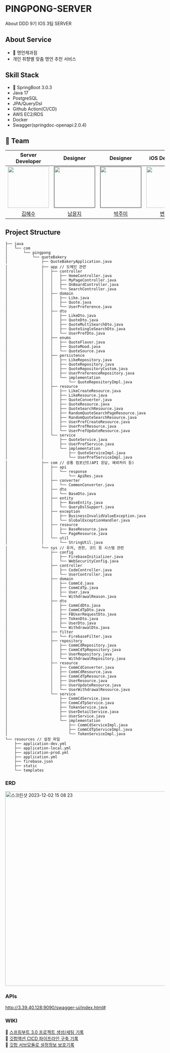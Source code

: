 # PINGPONG-SERVER
About DDD 9기 IOS 3팀 SERVER

## About Service
- 🥖 명언제과점
- 개인 취향별 맞춤 명언 추천 서비스

## Skill Stack
- 🍃 SpringBoot 3.0.3
- Java 17
- PostgreSQL
- JPA/QueryDsl
- Github Action(CI/CD)
- AWS EC2/RDS
- Docker
- Swagger(springdoc-openapi:2.0.4)

## 🌟 Team
|Server Developer|Designer|Designer|iOS Developer|iOS Developer|
|:---:|:---:|:---:|:---:|:---:|
| <a href="https://github.com/Hyesooo"><img height="130px" width="130px" src="https://github.com/DDD-Community/PINGPONG-IOS/assets/87685946/bc02ac38-c9fe-4122-bed8-e1fbfb588567"/></a>|<a href=""><img height="130px" width="130px" src="https://github.com/DDD-Community/PINGPONG-IOS/assets/87685946/41bc501c-a144-4886-95c8-2d9fcc5815f2"/></a>|<a href=""><img height="130px" width="130px" src="https://github.com/DDD-Community/PINGPONG-IOS/assets/87685946/f0bf90cf-5464-45db-9362-ec3f2fa3411b"/></a>|<a href="https://github.com/Byeonjinha"><img height="130" width="130px" src="https://github.com/DDD-Community/PINGPONG-IOS/assets/87685946/8874c20c-06d4-4ea2-b069-29a32bbd8e4b"/></a>|<a href="https://github.com/Roy-wonj"><img height="130" width="130px" src="https://github.com/DDD-Community/PINGPONG-IOS/assets/87685946/07d3fa91-c702-4204-b0e9-00b554870675"/></a>|
|<a href="https://github.com/Hyesooo">김혜수</a>|<a href="">남윤지</a>|<a href="">박주미</a>|<a href="https://github.com/Byeonjinha">변진하</a>|<a href="https://github.com/Roy-wonji">서원지</a>|

## Project Structure
```
├── java
│   └── com
│       └── pingpong 
│           └── quoteBakery
│               ├── QuoteBakeryApplication.java
│               ├── app // 도메인 관련
│               │   ├── controller
│               │   │   ├── HomeController.java
│               │   │   ├── MyPageController.java
│               │   │   ├── OnBoardController.java
│               │   │   └── SearchController.java
│               │   ├── domain
│               │   │   ├── Like.java
│               │   │   ├── Quote.java
│               │   │   └── UserPreference.java
│               │   ├── dto
│               │   │   ├── LikeDto.java
│               │   │   ├── QuoteDto.java
│               │   │   ├── QuoteMultiSearchDto.java
│               │   │   ├── QuoteSingleSearchDto.java
│               │   │   └── UserPrefDto.java
│               │   ├── enums
│               │   │   ├── QuoteFlavor.java
│               │   │   ├── QuoteMood.java
│               │   │   └── QuoteSource.java
│               │   ├── persistence
│               │   │   ├── LikeRepository.java
│               │   │   ├── QuoteRepository.java
│               │   │   ├── QuoteRepositoryCustom.java
│               │   │   ├── UserPreferenceRepository.java
│               │   │   └── implementation
│               │   │       └── QuoteRepositoryImpl.java
│               │   ├── resource
│               │   │   ├── LikeCreateResource.java
│               │   │   ├── LikeResource.java
│               │   │   ├── QuoteConverter.java
│               │   │   ├── QuoteResource.java
│               │   │   ├── QuoteSearchResource.java
│               │   │   ├── RandomQuoteSearchPageResource.java
│               │   │   ├── RandomQuoteSearchResource.java
│               │   │   ├── UserPrefCreateResource.java
│               │   │   ├── UserPrefResource.java
│               │   │   └── UserPrefUpdateResource.java
│               │   └── service
│               │       ├── QuoteService.java
│               │       ├── UserPrefService.java
│               │       └── implementation
│               │           ├── QuoteServiceImpl.java
│               │           └── UserPrefServiceImpl.java
│               ├── com // 공통 컴포넌트(API 응답, 예외처리 등)
│               │   ├── api
│               │   │   └── response
│               │   │       └── ApiRes.java
│               │   ├── converter
│               │   │   └── CommonConverter.java
│               │   ├── dto
│               │   │   └── BaseDto.java
│               │   ├── entity
│               │   │   ├── BaseEntity.java
│               │   │   └── QueryDslSupport.java
│               │   ├── exception
│               │   │   ├── BusinessInvalidValueException.java
│               │   │   └── GlobalExceptionHandler.java
│               │   ├── resource
│               │   │   ├── BaseResource.java
│               │   │   └── PageResource.java
│               │   └── util
│               │       └── StringUtil.java
│               └── sys // 유저, 권한, 코드 등 시스템 관련
│                   ├── config
│                   │   ├── FirebaseInitializer.java
│                   │   └── WebSecurityConfig.java
│                   ├── controller
│                   │   ├── CodeController.java
│                   │   └── UserController.java
│                   ├── domain
│                   │   ├── CommCd.java
│                   │   ├── CommCdTp.java
│                   │   ├── User.java
│                   │   └── WithdrawalReason.java
│                   ├── dto
│                   │   ├── CommCdDto.java
│                   │   ├── CommCdTpDto.java
│                   │   ├── FBUserRequestDto.java
│                   │   ├── TokenDto.java
│                   │   ├── UserDto.java
│                   │   └── WithdrawalDto.java
│                   ├── filter
│                   │   └── FirebaseFilter.java
│                   ├── repository
│                   │   ├── CommCdRepository.java
│                   │   ├── CommCdTpRepository.java
│                   │   ├── UserRepository.java
│                   │   └── WithdrawalRepository.java
│                   ├── resource
│                   │   ├── CommCdConverter.java
│                   │   ├── CommCdResource.java
│                   │   ├── CommCdTpResource.java
│                   │   ├── UserResource.java
│                   │   ├── UserUpdateResource.java
│                   │   └── UserWithdrawalResource.java
│                   └── service
│                       ├── CommCdService.java
│                       ├── CommCdTpService.java
│                       ├── TokenService.java
│                       ├── UserDetailService.java
│                       ├── UserService.java
│                       └── implementation
│                           ├── CommCdServiceImpl.java
│                           ├── CommCdTpServiceImpl.java
│                           └── TokenServiceImpl.java
└── resources // 설정 파일
    ├── application-dev.yml
    ├── application-local.yml
    ├── application-prod.yml
    ├── application.yml
    ├── firebase.json
    ├── static
    └── templates

```
### ERD
<img width="615" alt="스크린샷 2023-12-02 15 08 23" src="https://github.com/DDD-Community/PINGPONG-SERVER/assets/25236852/8ddba3e1-40e0-4d81-99a3-e914c6f148f5">

### APIs
http://3.39.40.128:9090/swagger-ui/index.html#

### WIKI
🔗 [스프링부트 3.0 프로젝트 생성/세팅 기록](https://github.com/14-team13/acoe-backend/wiki/%EC%8A%A4%ED%94%84%EB%A7%81-%ED%94%84%EB%A1%9C%EC%A0%9D%ED%8A%B8-%EC%83%9D%EC%84%B1%EA%B8%B0%EB%A1%9D)  
🔗 [깃헙액션 CICD 파이프라인 구축 기록](https://github.com/14-team13/acoe-backend/wiki/CICD-%ED%8C%8C%EC%9D%B4%ED%94%84%EB%9D%BC%EC%9D%B8-%EA%B5%AC%EC%B6%95%EA%B8%B0%EB%A1%9D)  
🔗 [깃헙 서브모듈로 설정정보 보호기록](https://github.com/14-team13/acoe-backend/wiki/Submodule%EB%A1%9C-%ED%94%84%EB%A1%9C%EC%A0%9D%ED%8A%B8-%EC%84%A4%EC%A0%95%EC%A0%95%EB%B3%B4-%EB%B3%B4%ED%98%B8-%EA%B8%B0%EB%A1%9D)  

